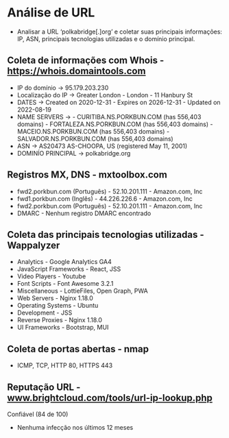 # Análise de URL

- Analisar a URL ‘polkabridge[.]org’ e coletar suas principais informações: IP, ASN, principais tecnologias utilizadas e o domínio principal. 


## Coleta de informações com Whois - https://whois.domaintools.com
- IP do domínio -> 95.179.203.230
- Localização do IP -> Greater London - London - 11 Hanbury St
- DATES -> Created on 2020-12-31
         - Expires on 2026-12-31
         - Updated on 2022-08-19
- NAME SERVERS -> - CURITIBA.NS.PORKBUN.COM (has 556,403 domains)
                - FORTALEZA.NS.PORKBUN.COM (has 556,403 domains)
                - MACEIO.NS.PORKBUN.COM (has 556,403 domains)
                - SALVADOR.NS.PORKBUN.COM (has 556,403 domains)
- ASN -> AS20473 AS-CHOOPA, US (registered May 11, 2001) 
- DOMINÍO PRINCIPAL -> polkabridge.org 


## Registros MX, DNS - mxtoolbox.com
- fwd2.porkbun.com (Português) - 52.10.201.111 - Amazon.com, Inc
- fwd1.porkbun.com (Inglês) - 44.226.226.6 - Amazon.com, Inc
- fwd2.porkbun.com (Português) - 52.10.201.111 - Amazon.com, Inc
- DMARC - Nenhum registro DMARC encontrado


## Coleta das principais tecnologias utilizadas - Wappalyzer
- Analytics - Google Analytics GA4
- JavaScript Frameworks - React, JSS
- Video Players - Youtube
- Font Scripts - Font Awesome 3.2.1
- Miscellaneous - LottieFiles, Open Graph, PWA
- Web Servers - Nginx 1.18.0
- Operating Systems - Ubuntu
- Development - JSS
- Reverse Proxies - Nginx 1.18.0
- UI Frameworks - Bootstrap, MUI


## Coleta de portas abertas - nmap
- ICMP, TCP, HTTP 80, HTTPS 443


## Reputação URL - www.brightcloud.com/tools/url-ip-lookup.php
Confiável (84 de 100)
- Nenhuma infecção nos últimos 12 meses 
